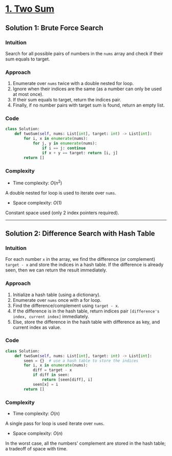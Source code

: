 # [1. Two Sum](https://leetcode.com/problems/two-sum/solutions/4017038/two-sums-python-easy-explanations/)

## Solution 1: Brute Force Search

### Intuition

Search for all possible pairs of numbers in the `nums` array and check if their sum equals to target.

### Approach

1. Enumerate over `nums` twice with a double nested for loop.
1. Ignore when their indices are the same (as a number can only be used at most once).
1. If their sum equals to target, return the indices pair.
1. Finally, if no number pairs with target sum is found, return an empty list.

### Code

```python
class Solution:
    def twoSum(self, nums: List[int], target: int) -> List[int]:
        for i, x in enumerate(nums):
            for j, y in enumerate(nums):
                if i == j: continue
                if x + y == target: return [i, j]
        return []
```

### Complexity

- Time complexity: $O(n^2)$

A double nested for loop is used to iterate over `nums`.

- Space complexity: $O(1)$

Constant space used (only 2 index pointers required).

---

## Solution 2: Difference Search with Hash Table

### Intuition

For each number `x` in the array, we find the difference (or complement) `target - x` and store the indices in a hash table. If the difference is already seen, then we can return the result immediately.

### Approach

1. Initialize a hash table (using a dictionary).
1. Enumerate over `nums` once with a for loop.
1. Find the difference/complement using `target - x`.
1. If the difference is in the hash table, return indices pair `[difference's index, current index]` immediately.
1. Else, store the difference in the hash table with difference as key, and current index as value.

### Code

```python
class Solution:
    def twoSum(self, nums: List[int], target: int) -> List[int]:
        seen = {}  # use a hash table to store the indices
        for i, x in enumerate(nums):
            diff = target - x
            if diff in seen:
                return [seen[diff], i]
            seen[x] = i
        return []
```

### Complexity

- Time complexity: $O(n)$

A single pass for loop is used iterate over `nums`.

- Space complexity: $O(n)$

In the worst case, all the numbers' complement are stored in the hash table; a tradeoff of space with time.
